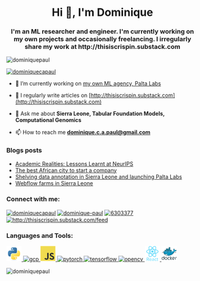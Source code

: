 <h1 align="center">Hi 👋, I'm Dominique</h1> 
<h3 align="center">I'm an ML researcher and engineer. I'm currently working on my own projects and occasionally freelancing. I irregularly share my work at http://thisiscrispin.substack.com</h3>  

<p align="left"> <img src="https://komarev.com/ghpvc/?username=dominiquepaul&label=Profile%20views&color=0e75b6&style=flat" alt="dominiquepaul" /> </p>

<p align="left"> <a href="https://twitter.com/dominiquecapaul" target="blank"><img src="https://img.shields.io/twitter/follow/dominiquecapaul?logo=twitter&style=for-the-badge" alt="dominiquecapaul" /></a> </p>

- 🔭 I’m currently working on [my own ML agency, Palta Labs](www.palta-labs.com)

- 📝 I regularly write articles on [http://thisiscrispin.substack.com](http://thisiscrispin.substack.com)

- 💬 Ask me about **Sierra Leone, Tabular Foundation Models, Computational Genomics**

- 📫 How to reach me **dominique.c.a.paul@gmail.com**

### Blogs posts
<!-- BLOG-POST-LIST:START -->
- [Academic Realities: Lessons Learnt at NeurIPS](https://thisiscrispin.substack.com/p/academic-realities-lessons-learnt)
- [The best African city to start a company](https://thisiscrispin.substack.com/p/the-best-african-city-to-start-a)
- [Shelving data annotation in Sierra Leone and launching Palta Labs](https://thisiscrispin.substack.com/p/shelving-data-annotation-in-sierra)
- [Webflow farms in Sierra Leone](https://thisiscrispin.substack.com/p/webflow-farms-in-sierra-leone)
<!-- BLOG-POST-LIST:END -->

<h3 align="left">Connect with me:</h3>
<p align="left">
<a href="https://twitter.com/dominiquecapaul" target="blank"><img align="center" src="https://raw.githubusercontent.com/rahuldkjain/github-profile-readme-generator/master/src/images/icons/Social/twitter.svg" alt="dominiquecapaul" height="30" width="40" /></a>
<a href="https://linkedin.com/in/dominique-paul" target="blank"><img align="center" src="https://raw.githubusercontent.com/rahuldkjain/github-profile-readme-generator/master/src/images/icons/Social/linked-in-alt.svg" alt="dominique-paul" height="30" width="40" /></a>
<a href="https://stackoverflow.com/users/6303377" target="blank"><img align="center" src="https://raw.githubusercontent.com/rahuldkjain/github-profile-readme-generator/master/src/images/icons/Social/stack-overflow.svg" alt="6303377" height="30" width="40" /></a>
<a href="/http://thisiscrispin.substack.com/feed" target="blank"><img align="center" src="https://raw.githubusercontent.com/rahuldkjain/github-profile-readme-generator/master/src/images/icons/Social/rss.svg" alt="http://thisiscrispin.substack.com/feed" height="30" width="40" /></a>
</p>

<h3 align="left">Languages and Tools:</h3>
<p align="left"> 
<a href="https://www.python.org" target="_blank" rel="noreferrer"> <img src="https://raw.githubusercontent.com/devicons/devicon/master/icons/python/python-original.svg" alt="python" width="40" height="40"/> </a> <a href="https://cloud.google.com" target="_blank" rel="noreferrer"> <img src="https://www.vectorlogo.zone/logos/google_cloud/google_cloud-icon.svg" alt="gcp" width="40" height="40"/> </a> <a href="https://developer.mozilla.org/en-US/docs/Web/JavaScript" target="_blank" rel="noreferrer"> <img src="https://raw.githubusercontent.com/devicons/devicon/master/icons/javascript/javascript-original.svg" alt="javascript" width="40" height="40"/> </a>  <a href="https://pytorch.org/" target="_blank" rel="noreferrer"> <img src="https://www.vectorlogo.zone/logos/pytorch/pytorch-icon.svg" alt="pytorch" width="40" height="40"/> </a> <a href="https://www.tensorflow.org" target="_blank" rel="noreferrer"> <img src="https://www.vectorlogo.zone/logos/tensorflow/tensorflow-icon.svg" alt="tensorflow" width="40" height="40"/> </a> <a href="https://opencv.org/" target="_blank" rel="noreferrer"> <img src="https://www.vectorlogo.zone/logos/opencv/opencv-icon.svg" alt="opencv" width="40" height="40"/> </a>  <a href="https://reactjs.org/" target="_blank" rel="noreferrer"> <img src="https://raw.githubusercontent.com/devicons/devicon/master/icons/react/react-original-wordmark.svg" alt="react" width="40" height="40"/> </a> <a href="https://www.docker.com/" target="_blank" rel="noreferrer"> <img src="https://raw.githubusercontent.com/devicons/devicon/master/icons/docker/docker-original-wordmark.svg" alt="docker" width="40" height="40"/> </a> 
<p><img align="center" src="https://github-readme-streak-stats.herokuapp.com/?user=dominiquepaul&" alt="dominiquepaul" /></p>

